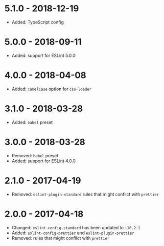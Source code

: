 # 5.1.0 - 2018-12-19

- Added: TypeScript config

# 5.0.0 - 2018-09-11

- Added: support for ESLint 5.0.0

# 4.0.0 - 2018-04-08

- Added: `camelCase` option for `css-loader`

# 3.1.0 - 2018-03-28

- Added: `babel` preset

# 3.0.0 - 2018-03-28

- Removed: `babel` preset
- Added: support for ESLint 4.0.0

# 2.1.0 - 2017-04-19

- Removed: `eslint-plugin-standard` rules that might conflict with `prettier`

# 2.0.0 - 2017-04-18

- Changed: `eslint-config-standard` has been updated to `~10.2.1`
- Added: `eslint-config-prettier` and `eslint-plugin-prettier`
- Removed: rules that might conflict with `prettier`
